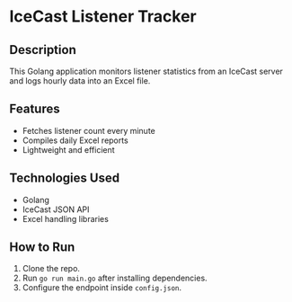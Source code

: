 # IceCast Listener Tracker

## Description
This Golang application monitors listener statistics from an IceCast server and logs hourly data into an Excel file.

## Features
- Fetches listener count every minute
- Compiles daily Excel reports
- Lightweight and efficient

## Technologies Used
- Golang
- IceCast JSON API
- Excel handling libraries

## How to Run
1. Clone the repo.
2. Run `go run main.go` after installing dependencies.
3. Configure the endpoint inside `config.json`.
